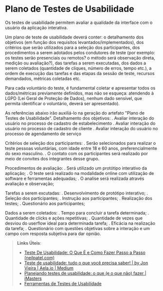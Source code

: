 # Plano de Testes de Usabilidade

Os testes de usabilidade permitem avaliar a qualidade da interface com o usuário da aplicação interativa.

Um plano de teste de usabilidade deverá conter: o detalhamento dos objetivos (em função dos requisitos levantados/implementados), dos critérios que serão utilizados para a seleção dos participantes, dos procedimentos a serem adotados pelos condutores de teste (por exemplo: os testes serão presenciais ou remotos? o método será observação direta, medição ou avaliação?), das tarefas a serem executadas, dos dados a serem coletados (quantidade de cliques, número de erros, tempo etc.), a ordem de execução das tarefas e das etapas da sessão de teste, recursos demandados, métricas coletadas etc.

Para cada voluntário do teste, é fundamental coletar e apresentar todos os dados/métricas previamente definidos, mas não se esqueça: atendendo à LGPD (Lei Geral de Proteção de Dados), nenhum dado sensível, que permita identificar o voluntário, deverá ser apresentado).

As referências abaixo irão auxiliá-lo na geração do artefato "Plano de Testes de Usabilidade".
Detalhamento dos objetivos:
. Avaliar interação do usuário no processo de cadastro de estabelecimento
. Avaliar interação do usuário no processo de cadastro de cliente
. Avaliar interação do usuário no processo de agendamento de serviço

Critérios de seleção dos participantes:
. Serão selecionados para realizar o teste pessoas voluntárias, com idade entre 18 e 60 anos, preferencialmente do sexo masculino.
. O contato com os participantes será realizado por meio de convites dos integrantes desse grupo.

Procedimentos de avaliação:
. Será utilizado um protótipo interativo da aplicação;
. O teste será realizado na modalidade online com utilização de software e ferramentas adequadas;
. O analise será realizada através avaliação e observação;

Tarefas a serem excutadas:
. Desenvolvimento de protótipo interativo;
. Seleção dos participantes;
. Instrução aos participantes;
. Realização dos testes;
. Questionário aos participantes;

Dados a serem coletados:
. Tempo para concluir a tarefa determinada;
. Quantidade de clicks e ações repetitivas;
. Quantidade de vezes que desviou do userflow ideal para determinada tarefa;
. Eficácia na realização da tarefa;
. Questionário com questões objetivas sobre a interação e um campo com resposta subjetiva para dar opnião.
> **Links Úteis**:
> - [Teste De Usabilidade: O Que É e Como Fazer Passo a Passo (neilpatel.com)](https://neilpatel.com/br/blog/teste-de-usabilidade/)
> - [Teste de usabilidade: tudo o que você precisa saber! | by Jon Vieira | Aela.io | Medium](https://medium.com/aela/teste-de-usabilidade-o-que-voc%C3%AA-precisa-saber-39a36343d9a6/)
> - [Planejando testes de usabilidade: o que (e o que não) fazer | iMasters](https://imasters.com.br/design-ux/planejando-testes-de-usabilidade-o-que-e-o-que-nao-fazer/)
> - [Ferramentas de Testes de Usabilidade](https://www.usability.gov/how-to-and-tools/resources/templates.html)
